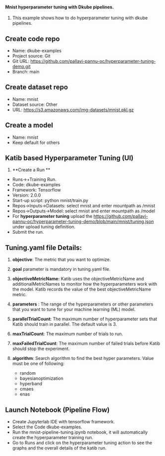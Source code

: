 #### Mnist hyperparameter tuning with Dkube pipelines.
1. This example shows how to do hyperparameter tuning with dkube pipelines.
## Create code repo
- Name: dkube-examples
- Project source: Git
- Git URL: https://github.com/pallavi-pannu-oc/hyperparameter-tuning-demo.git
- Branch: main

## Create dataset repo
- Name: mnist
- Dataset source: Other
- URL: https://s3.amazonaws.com/img-datasets/mnist.pkl.gz


## Create a model
- Name: mnist
- Keep default for others

## Katib based Hyperparameter Tuning (UI)
1. **Create a Run **
 - Runs->+Training Run.
 - Code: dkube-examples
 - Framework: Tensorflow
 - Version: 2.0.0
 - Start-up script: python mnist/train.py
 - Repos->Inputs->Datasets: select mnist and enter mountpath as /mnist
 - Repos->Outputs->Model: select mnist and enter mountpath as /model
 - For **hyperparameter tuning** upload the https://github.com/pallavi-pannu-oc/hyperparameter-tuning-demo/blob/main/mnist/tuning.json under upload tuning definition. 
 - Submit the run. 

## Tuning.yaml file Details:
1. **objective**: The metric that you want to optimize. 
2. **goal** parameter is mandatory in tuning.yaml file.
3. **objectiveMetricName:** Katib uses the objectiveMetricName and additionalMetricNames to monitor how the hyperparameters work with the model. Katib records the value of the best objectiveMetricName metric.
4. **parameters** : The range of the hyperparameters or other parameters that you want to tune for your machine learning (ML) model.
5. **parallelTrialCount**: The maximum number of hyperparameter sets that Katib should train in parallel. The default value is 3.
6. **maxTrialCount**: The maximum number of trials to run.
7. **maxFailedTrialCount**: The maximum number of failed trials before Katib should stop the experiment.
8. **algorithm**: Search algorithm to find the best hyper parameters. Value must be one of following:
  
   - random
   - bayesianoptimization
   - hyperband
   - cmaes
   - enas

## Launch Notebook (Pipeline Flow)
- Create Jupyterlab IDE with tensorflow framework.
- Select the Code dkube-examples.
- Run the mnist-pipeline-tuning.ipynb notebook, it will automatically create the hyperparameter training run.
- Go to Runs and click on the hyperparameter tuning action to see the graphs and the overall details of the katib run.



